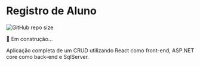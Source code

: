 # Registro de Aluno

![GitHub repo size](https://img.shields.io/github/repo-size/DaniloCalegaro/student-registration-crud-react-dotnetcore)

🚀 Em construção...

Aplicação completa de um CRUD utilizando React como front-end, ASP.NET core como back-end e SqlServer.